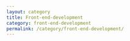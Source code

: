 ```yaml
---
layout: category
title: Front-end-development
category: front-end-development
permalink: /category/front-end-development/
---
```

